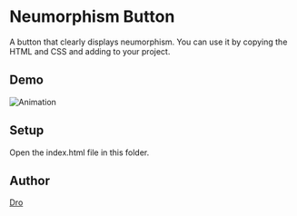 # Neumorphism Button

A button that clearly displays neumorphism. You can use it by copying the HTML and CSS and adding to your project.

## Demo

![Animation](https://user-images.githubusercontent.com/45892107/135657922-5a8115f1-a953-45d9-a07b-4ec29e92124c.gif)

## Setup

Open the index.html file in this folder.

## Author

[Dro](https://github.com/dro-1)
